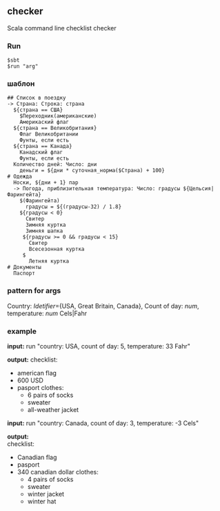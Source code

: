 ## checker
Scala command line checklist checker

### Run
```
$sbt
$run "arg"
```

### шаблон    
```
## Список в поездку
-> Страна: Строка: страна
  ${страна == США}
    $Переходник(американские)
    Америкаский флаг
  ${страна == Великобритания}
  	Флаг Великобритании
    Фунты, если есть
  ${страна == Канада}
  	Канадский флаг
    Фунты, если есть
  Количество дней: Число: дни
  	деньги = ${дни * суточная_норма($Страна) + 100}
# Одежда
  Носки, ${дни + 1} пар
  -> Погода, приблизительная температура: Число: градусы ${Цельсия|Фарингейта} 
  	$(Фарингейта)  
  	  градусы = ${(градусы-32) / 1.8}
    ${градусы < 0}
      Свитер
      Зимняя куртка
      Зимняя шапка
     ${градусы >= 0 && градусы < 15}
       Свитер
       Всесезонная куртка
     $
       Летняя куртка
# Документы
  Паспорт
```

### pattern for args
Country: *Idetifier*={USA, Great Britain, Canada}, Count of day: *num*, temperature: *num* Cels|Fahr

  
### example
**input:** 
run "country: USA, count of day: 5, temperature: 33 Fahr"

**output:**
checklist:
  - american flag
  - 600 USD
  - pasport
  clothes:
    - 6 pairs of socks
    - sweater
    - all-weather jacket
    
    
**input:** 
run "country: Canada, count of day: 3, temperature: -3 Cels"
    
**output:**    
checklist:
  - Canadian flag
  - pasport
  - 340 canadian dollar
  clothes:
    - 4 pairs of socks
    - sweater
    - winter jacket
    - winter hat    
    
